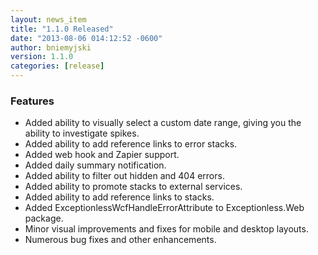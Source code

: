 ```yaml
---
layout: news_item
title: "1.1.0 Released"
date: "2013-08-06 014:12:52 -0600"
author: bniemyjski
version: 1.1.0
categories: [release]
---
```


### Features
* Added ability to visually select a custom date range, giving you the ability to investigate spikes.
* Added ability to add reference links to error stacks.
* Added web hook and Zapier support.
* Added daily summary notification.
* Added ability to filter out hidden and 404 errors.
* Added ability to promote stacks to external services.
* Added ability to add reference links to stacks.
* Added ExceptionlessWcfHandleErrorAttribute to Exceptionless.Web package.
* Minor visual improvements and fixes for mobile and desktop layouts.
* Numerous bug fixes and other enhancements.
